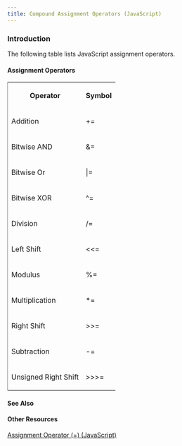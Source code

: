 ```yaml
---
title: Compound Assignment Operators (JavaScript)
---
```


### Introduction 

 The following table lists JavaScript assignment operators.

#### Assignment Operators 

<div id="sectionSection0" class="section" name="collapseableSection" style="" expanded="true">
  <div class="caption"></div>
  <div class="tableSection">
    <table width="50%" cellspacing="2" cellpadding="5" frame="lhs">
      <tr>
        <th>
          <p xmlns:util="util">
            Operator
          </p>
        </th>
        <th>
          <p xmlns:util="util">
            Symbol
          </p>
        </th>
      </tr>
      <tr>
        <td>
          <p xmlns:util="util">
            Addition
          </p>
        </td>
        <td>
          <p xmlns:util="util">
            +=
          </p>
        </td>
      </tr>
      <tr>
        <td>
          <p xmlns:util="util">
            Bitwise AND
          </p>
        </td>
        <td>
          <p xmlns:util="util">
            &amp;=
          </p>
        </td>
      </tr>
      <tr>
        <td>
          <p xmlns:util="util">
            Bitwise Or
          </p>
        </td>
        <td>
          <p xmlns:util="util">
            |=
          </p>
        </td>
      </tr>
      <tr>
        <td>
          <p xmlns:util="util">
            Bitwise XOR
          </p>
        </td>
        <td>
          <p xmlns:util="util">
            ^=
          </p>
        </td>
      </tr>
      <tr>
        <td>
          <p xmlns:util="util">
            Division
          </p>
        </td>
        <td>
          <p xmlns:util="util">
            /=
          </p>
        </td>
      </tr>
      <tr>
        <td>
          <p xmlns:util="util">
            Left Shift
          </p>
        </td>
        <td>
          <p xmlns:util="util">
            &lt;&lt;=
          </p>
        </td>
      </tr>
      <tr>
        <td>
          <p xmlns:util="util">
            Modulus
          </p>
        </td>
        <td>
          <p xmlns:util="util">
            %=
          </p>
        </td>
      </tr>
      <tr>
        <td>
          <p xmlns:util="util">
            Multiplication
          </p>
        </td>
        <td>
          <p xmlns:util="util">
            *=
          </p>
        </td>
      </tr>
      <tr>
        <td>
          <p xmlns:util="util">
            Right Shift
          </p>
        </td>
        <td>
          <p xmlns:util="util">
            &gt;&gt;=
          </p>
        </td>
      </tr>
      <tr>
        <td>
          <p xmlns:util="util">
            Subtraction
          </p>
        </td>
        <td>
          <p xmlns:util="util">
            -=
          </p>
        </td>
      </tr>
      <tr>
        <td>
          <p xmlns:util="util">
            Unsigned Right Shift
          </p>
        </td>
        <td>
          <p xmlns:util="util">
            &gt;&gt;&gt;=
          </p>
        </td>
      </tr>
    </table>
  </div>
</div>

#### See Also 

<div id="seeAlsoSection" class="section" name="collapseableSection" style="">
  <h4 class="subHeading">
    Other Resources
  </h4>
  <div class="seeAlsoStyle">
    <span sdata="link" xmlns:util="util"><a href="1c46a560-ec8d-41c5-a806-30c4843789c4.htm">Assignment Operator (=) (JavaScript)</a></span>
  </div>
</div>

